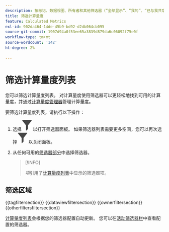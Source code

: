 ```yaml
---
description: 按标记、数据视图、所有者和其他筛选器（“全部显示”、“我的”、“已与我共享”、“收藏”和“已批准”）进行筛选。
title: 筛选计算量度
feature: Calculated Metrics
exl-id: 902da464-14de-45b9-bd92-d2db064cb095
source-git-commit: 1907d94a0f53ee65a3839d879da6c06092f75e0f
workflow-type: tm+mt
source-wordcount: '142'
ht-degree: 2%

---
```


# 筛选计算量度列表

您可以筛选计算量度列表。 对计算量度使用筛选器可以更轻松地找到可用的计算量度，并通过[计算量度管理器](cm-manager.md)管理计算量度。


要筛选计算量度列表，请执行以下操作：

1. 选择![筛选器](/help/assets/icons/Filter.svg)以打开筛选器面板。 如果筛选器列表需要更多空间，您可以再次选择![筛选器](/help/assets/icons/Filter.svg)以关闭面板。
1. 从任何可用的[筛选器部分](#filter-sections)中选择筛选器。

   >[!INFO]
   >
   >*项*&#x200B;引用了[计算量度列表](cm-manager.md#filters-list)中显示的筛选器项。
   > 

## 筛选区域

{{tagfiltersection}}
{{dataviewfiltersection}}
{{ownerfiltersection}}
{{otherfiltersfiltersection}}


[计算量度列表](cm-manager.md#filters-list)会根据您的筛选器配置自动更新。 您可以在[活动筛选器栏](cm-manager.md#active-filter-bar)中查看配置的筛选器。
